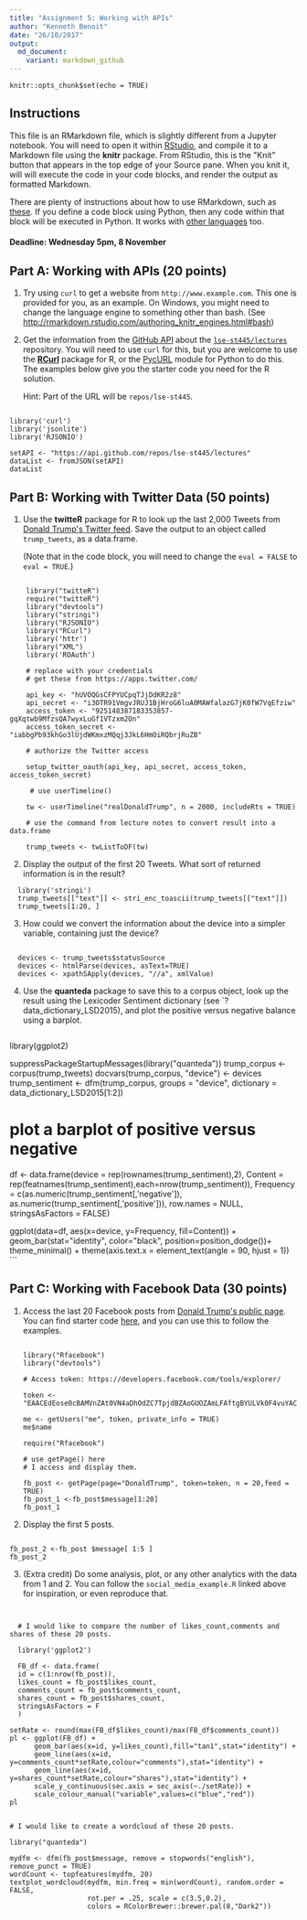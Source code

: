 ```yaml
---
title: "Assignment 5: Working with APIs"
author: "Kenneth Benoit"
date: "26/10/2017"
output:
  md_document:
    variant: markdown_github
---
```


```{r setup, include=FALSE}
knitr::opts_chunk$set(echo = TRUE)
```


## Instructions

This file is an RMarkdown file, which is slightly different from a Jupyter notebook.  You will need to open it within [RStudio](https://www.rstudio.com), and compile it to a Markdown file using the **knitr** package.  From RStudio, this is the "Knit" button that appears in the top edge of your Source pane.  When you knit it, will will execute the code in your code blocks, and render the output as formatted Markdown.  

There are plenty of instructions about how to use RMarkdown, such as [these](http://rmarkdown.rstudio.com/authoring_rcodechunks.html).  If you define a code block using Python, then any code within that block will be executed in Python.  It works with [other languages](http://rmarkdown.rstudio.com/authoring_knitr_engines.html) too.  

#### Deadline: Wednesday 5pm, 8 November

## Part A: Working with APIs (20 points)

1.  Try using `curl` to get a website from `http://www.example.com`.  This one is provided for you, as an example.  On Windows, you might need to change the language engine to something other than bash.  (See http://rmarkdown.rstudio.com/authoring_knitr_engines.html#bash)

<!-- ```{bash} -->
<!-- curl http://www.example.com -->
<!-- ``` -->

2.  Get the information from the [GitHub API](https://developer.github.com/v3/repos/#get) about the [`lse-st445/lectures`](https://github.com/lse-st445/lectures) repository.  You will need to use `curl` for this, but you are welcome to use the [**RCurl**](https://cran.r-project.org/web/packages/RCurl/index.html) package for R, or the [PycURL](http://pycurl.io/docs/latest/) module for Python to do this.  The examples below give you the starter code you need for the R solution.

    Hint: Part of the URL will be `repos/lse-st445`.
    
```{r, warning=FALSE, message=FALSE}

library('curl')
library('jsonlite')
library('RJSONIO')

setAPI <- "https://api.github.com/repos/lse-st445/lectures"  
dataList <- fromJSON(setAPI)  
dataList

```
  
    
## Part B: Working with Twitter Data (50 points)

1.  Use the **twitteR** package for R to look up the last 2,000 Tweets from [Donald Trump's Twitter feed](https://twitter.com/realDonaldTrump).  Save the output to an object called `trump_tweets`, as a data.frame.

    (Note that in the code block, you will need to change the `eval = FALSE` to `eval = TRUE`.)

```{r, warning=FALSE, message=FALSE}

    library("twitteR")
    require("twitteR")
    library("devtools")
    library("stringi")
    library("RJSONIO")
    library("RCurl")
    library('httr')
    library("XML")
    library('ROAuth')
    
    # replace with your credentials
    # get these from https://apps.twitter.com/
    
    api_key <- "hUVOQGsCFPYUCpqTJjDdKR2z8"
    api_secret <- "i3OTR91VmgvJRUJ1BjHroG6luA0MAWfalazG7jK0fW7VqEfziw"
    access_token <- "925148387183353857-gqXqtwb9MfzsQA7wyxLuGf1VTzxm2On"
    access_token_secret <- "iabbgPb93khGo3lUjdWKmxzMQqj3JkL6HmOiRQbrjRuZB"
    
    # authorize the Twitter access
    
    setup_twitter_oauth(api_key, api_secret, access_token, access_token_secret)
    
     # use userTimeline()
    
    tw <- userTimeline("realDonaldTrump", n = 2000, includeRts = TRUE)
    
    # use the command from lecture notes to convert result into a data.frame
    
    trump_tweets <- twListToDF(tw)

```

2.  Display the output of the first 20 Tweets.  What sort of returned information is in the result?

```{r, warning=FALSE, message=FALSE}
  library('stringi')
  trump_tweets[["text"]] <- stri_enc_toascii(trump_tweets[["text"]]) 
  trump_tweets[1:20, ]
```

3.  How could we convert the information about the device into a simpler variable, containing just the device?
```{r}
  
  devices <- trump_tweets$statusSource
  devices <- htmlParse(devices, asText=TRUE)
  devices <- xpathSApply(devices, "//a", xmlValue)

```


4.  Use the **quanteda** package to save this to a corpus object, look up the result using the Lexicoder Sentiment dictionary (see `?data_dictionary_LSD2015), and plot the positive versus negative balance using a barplot.

    ```{r, warning=FALSE, message=FALSE}
library(ggplot2)

suppressPackageStartupMessages(library("quanteda"))
trump_corpus <- corpus(trump_tweets)
docvars(trump_corpus, "device") <- devices
trump_sentiment <- dfm(trump_corpus, groups = "device", dictionary = data_dictionary_LSD2015[1:2])

# plot a barplot of positive versus negative

df <- data.frame(device = rep(rownames(trump_sentiment),2), 
                 Content = rep(featnames(trump_sentiment),each=nrow(trump_sentiment)),
                 Frequency = c(as.numeric(trump_sentiment[,'negative']),
                               as.numeric(trump_sentiment[,'positive'])), 
                 row.names = NULL, stringsAsFactors = FALSE)

ggplot(data=df, aes(x=device, y=Frequency, fill=Content)) +
  geom_bar(stat="identity", color="black", position=position_dodge())+
  theme_minimal() + theme(axis.text.x = element_text(angle = 90, hjust = 1))
    ```



## Part C: Working with Facebook Data (30 points)

1.  Access the last 20 Facebook posts from [Donald Trump's public page](https://www.facebook.com/DonaldTrump/).  You can find starter code [here](https://github.com/kbenoit/ITAUR/blob/master/6_advanced/social_media_example.R), and you can use this to follow the examples.

    ```{r, warning=FALSE, message=FALSE}
    
    library("Rfacebook")
    library("devtools")
    
    # Access token: https://developers.facebook.com/tools/explorer/
    
    token <- "EAACEdEose0cBAMVnZAt0VN4aDhOdZC7TpjdBZAoGUOZAmLFAftgBYULVk0F4vuYACQAZAZAyitBASlkVMlXM6j7LU5MdRo0b50fzpX5PgKZAZCtQPfvHg4wo3jKWhPCNipvoeYhZBSdQegBG0zRCWVf4S2a2ka5IWPwfwtyDHM8UuIzoHle3Falbg2lQ1PtsUzhsZD"
    
    me <- getUsers("me", token, private_info = TRUE)
    me$name
    
    require("Rfacebook")
    
    # use getPage() here
    # I access and display them. 
    
    fb_post <- getPage(page="DonaldTrump", token=token, n = 20,feed = TRUE)
    fb_post_1 <-fb_post$message[1:20]
    fb_post_1
    
    ```

2.  Display the first 5 posts.

```{r}
 
fb_post_2 <-fb_post $message[ 1:5 ]
fb_post_2
```

3.  (Extra credit)  Do some analysis, plot, or any other analytics with the data from 1 and 2.  You can follow the `social_media_example.R` linked above for inspiration, or even reproduce that.

```{r, warning=FALSE, message=FALSE}
  
  
  # I would like to compare the number of likes_count,comments and shares of these 20 posts.

  library('ggplot2')

  FB_df <- data.frame(
  id = c(1:nrow(fb_post)),
  likes_count = fb_post$likes_count,
  comments_count = fb_post$comments_count,
  shares_count = fb_post$shares_count,
  stringsAsFactors = F
  )

setRate <- round(max(FB_df$likes_count)/max(FB_df$comments_count))
pl <- ggplot(FB_df) + 
      geom_bar(aes(x=id, y=likes_count),fill="tan1",stat="identity") +
      geom_line(aes(x=id, y=comments_count*setRate,colour="comments"),stat="identity") + 
      geom_line(aes(x=id, y=shares_count*setRate,colour="shares"),stat="identity") + 
      scale_y_continuous(sec.axis = sec_axis(~./setRate)) + 
      scale_colour_manual("variable",values=c("blue","red"))
pl  


# I would like to create a wordcloud of these 20 posts.

library("quanteda")

mydfm <- dfm(fb_post$message, remove = stopwords("english"), remove_punct = TRUE)
wordCount <- topfeatures(mydfm, 20)
textplot_wordcloud(mydfm, min.freq = min(wordCount), random.order = FALSE,
                   rot.per = .25, scale = c(3.5,0.2),
                   colors = RColorBrewer::brewer.pal(8,"Dark2"))

